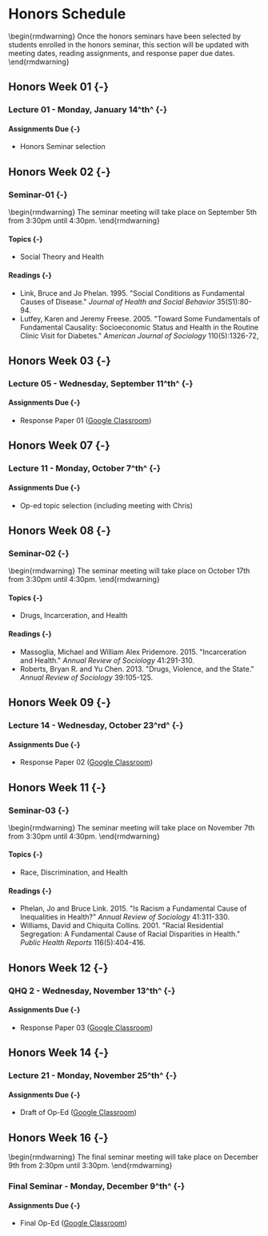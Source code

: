 # Honors Schedule

\begin{rmdwarning}
Once the honors seminars have been selected by students enrolled in the
honors seminar, this section will be updated with meeting dates, reading
assignments, and response paper due dates.
\end{rmdwarning}

## Honors Week 01 {-}

### Lecture 01 - Monday, January 14^th^ {-}

#### Assignments Due {-}

* Honors Seminar selection

## Honors Week 02 {-}

### Seminar-01 {-}

\begin{rmdwarning}
The seminar meeting will take place on September 5th from 3:30pm until
4:30pm.
\end{rmdwarning}

#### Topics {-}

* Social Theory and Health

#### Readings {-}

* Link, Bruce and Jo Phelan. 1995. "Social Conditions as Fundamental Causes of Disease." *Journal of Health and Social Behavior* 35(S1):80-94.
* Lutfey, Karen and Jeremy Freese. 2005. "Toward Some Fundamentals of Fundamental Causality: Socioeconomic Status and Health in the Routine Clinic Visit for Diabetes." *American Journal of Sociology* 110(5):1326-72,

## Honors Week 03 {-}

### Lecture 05 - Wednesday, September 11^th^  {-}

#### Assignments Due {-}

* Response Paper 01 (<a href="https://classroom.google.com/u/0/c/Mzc0ODgxNTg0NjJa/a/Mzc1ODc0NzA2ODBa/details" target="_blank">Google Classroom</a>)

## Honors Week 07 {-}

### Lecture 11 - Monday, October 7^th^ {-}

#### Assignments Due {-}

* Op-ed topic selection (including meeting with Chris)

## Honors Week 08 {-}

### Seminar-02 {-}

\begin{rmdwarning}
The seminar meeting will take place on October 17th from 3:30pm until
4:30pm.
\end{rmdwarning}

#### Topics {-}

* Drugs, Incarceration, and Health

#### Readings {-}

* Massoglia, Michael and William Alex Pridemore. 2015. "Incarceration and Health." *Annual Review of Sociology* 41:291-310. 
* Roberts, Bryan R. and Yu Chen. 2013. "Drugs, Violence, and the State." *Annual Review of Sociology* 39:105-125.

## Honors Week 09 {-}

### Lecture 14 - Wednesday, October 23^rd^  {-}

#### Assignments Due {-}

* Response Paper 02 (<a href="https://classroom.google.com/u/0/c/Mzc0ODgxNTg0NjJa/a/Mzc1ODc0NzA2NzRa/details" target="_blank">Google Classroom</a>)

## Honors Week 11 {-}

### Seminar-03 {-}

\begin{rmdwarning}
The seminar meeting will take place on November 7th from 3:30pm until
4:30pm.
\end{rmdwarning}

#### Topics {-}

* Race, Discrimination, and Health

#### Readings {-}

* Phelan, Jo and Bruce Link. 2015. "Is Racism a Fundamental Cause of Inequalities in Health?" *Annual Review of Sociology* 41:311-330.
* Williams, David and Chiquita Collins. 2001. "Racial Residential Segregation: A Fundamental Cause of Racial Disparities in Health." *Public Health Reports* 116(5):404-416.

## Honors Week 12 {-}

### QHQ 2 - Wednesday, November 13^th^ {-}

#### Assignments Due {-}

* Response Paper 03 (<a href="https://classroom.google.com/u/0/c/Mzc0ODgxNTg0NjJa/a/Mzc1ODQyNTM4NzNa/details" target="_blank">Google Classroom</a>)

## Honors Week 14 {-}

### Lecture 21 - Monday, November 25^th^ {-}

#### Assignments Due {-}

* Draft of Op-Ed (<a href="https://classroom.google.com/u/0/c/Mzc0ODgxNTg0NjJa/a/Mzc1ODQyNTM4NjJa/details" target="_blank">Google Classroom</a>)

## Honors Week 16 {-}

\begin{rmdwarning}
The final seminar meeting will take place on December 9th from 2:30pm
until 3:30pm.
\end{rmdwarning}

### Final Seminar - Monday, December 9^th^ {-}

#### Assignments Due {-}

* Final Op-Ed (<a href="https://classroom.google.com/u/0/c/Mzc0ODgxNTg0NjJa/a/Mzc1ODUyODA3NDJa/details" target="_blank">Google Classroom</a>)
